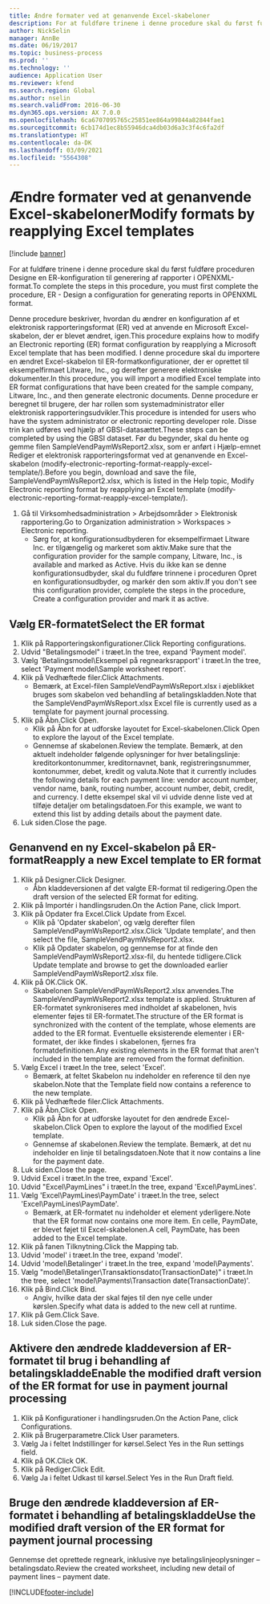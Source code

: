 ```yaml
---
title: Ændre formater ved at genanvende Excel-skabeloner
description: For at fuldføre trinene i denne procedure skal du først fuldføre proceduren Designe en ER-konfiguration til generering af rapporter i OPENXML-format.
author: NickSelin
manager: AnnBe
ms.date: 06/19/2017
ms.topic: business-process
ms.prod: ''
ms.technology: ''
audience: Application User
ms.reviewer: kfend
ms.search.region: Global
ms.author: nselin
ms.search.validFrom: 2016-06-30
ms.dyn365.ops.version: AX 7.0.0
ms.openlocfilehash: 6ca6707095765c25851ee864a99844a82844fae1
ms.sourcegitcommit: 6cb174d1ec8b55946dca4db03d6a3c3f4c6fa2df
ms.translationtype: HT
ms.contentlocale: da-DK
ms.lasthandoff: 03/09/2021
ms.locfileid: "5564308"
---
```

# <a name="modify-formats-by-reapplying-excel-templates"></a><span data-ttu-id="1d5fb-103">Ændre formater ved at genanvende Excel-skabeloner</span><span class="sxs-lookup"><span data-stu-id="1d5fb-103">Modify formats by reapplying Excel templates</span></span>

[!include [banner](../../includes/banner.md)]

<span data-ttu-id="1d5fb-104">For at fuldføre trinene i denne procedure skal du først fuldføre proceduren Designe en ER-konfiguration til generering af rapporter i OPENXML-format.</span><span class="sxs-lookup"><span data-stu-id="1d5fb-104">To complete the steps in this procedure, you must first complete the procedure, ER - Design a configuration for generating reports in OPENXML format.</span></span>

<span data-ttu-id="1d5fb-105">Denne procedure beskriver, hvordan du ændrer en konfiguration af et elektronisk rapporteringsformat (ER) ved at anvende en Microsoft Excel-skabelon, der er blevet ændret, igen.</span><span class="sxs-lookup"><span data-stu-id="1d5fb-105">This procedure explains how to modify an Electronic reporting (ER) format configuration by reapplying a Microsoft Excel template that has been modified.</span></span> <span data-ttu-id="1d5fb-106">I denne procedure skal du importere en ændret Excel-skabelon til ER-formatkonfigurationer, der er oprettet til eksempelfirmaet Litware, Inc., og derefter generere elektroniske dokumenter.</span><span class="sxs-lookup"><span data-stu-id="1d5fb-106">In this procedure, you will import a modified Excel template into ER format configurations that have been created for the sample company, Litware, Inc., and then generate electronic documents.</span></span> <span data-ttu-id="1d5fb-107">Denne procedure er beregnet til brugere, der har rollen som systemadministrator eller elektronisk rapporteringsudvikler.</span><span class="sxs-lookup"><span data-stu-id="1d5fb-107">This procedure is intended for users who have the system administrator or electronic reporting developer role.</span></span> <span data-ttu-id="1d5fb-108">Disse trin kan udføres ved hjælp af GBSI-datasættet.</span><span class="sxs-lookup"><span data-stu-id="1d5fb-108">These steps can be completed by using the GBSI dataset.</span></span> <span data-ttu-id="1d5fb-109">Før du begynder, skal du hente og gemme filen SampleVendPaymWsReport2.xlsx, som er anført i Hjælp-emnet Rediger et elektronisk rapporteringsformat ved at genanvende en Excel-skabelon (modify-electronic-reporting-format-reapply-excel-template/).</span><span class="sxs-lookup"><span data-stu-id="1d5fb-109">Before you begin, download and save the file, SampleVendPaymWsReport2.xlsx, which is listed in the Help topic, Modify Electronic reporting format by reapplying an Excel template (modify-electronic-reporting-format-reapply-excel-template/).</span></span>

1. <span data-ttu-id="1d5fb-110">Gå til Virksomhedsadministration > Arbejdsområder > Elektronisk rapportering.</span><span class="sxs-lookup"><span data-stu-id="1d5fb-110">Go to Organization administration > Workspaces > Electronic reporting.</span></span>
    * <span data-ttu-id="1d5fb-111">Sørg for, at konfigurationsudbyderen for eksempelfirmaet Litware Inc. er tilgængelig og markeret som aktiv.</span><span class="sxs-lookup"><span data-stu-id="1d5fb-111">Make sure that the configuration provider for the sample company, Litware, Inc., is available and marked as Active.</span></span> <span data-ttu-id="1d5fb-112">Hvis du ikke kan se denne konfigurationsudbyder, skal du fuldføre trinnene i proceduren Opret en konfigurationsudbyder, og markér den som aktiv.</span><span class="sxs-lookup"><span data-stu-id="1d5fb-112">If you don't see this configuration provider, complete the steps in the procedure, Create a configuration provider and mark it as active.</span></span>  

## <a name="select-the-er-format"></a><span data-ttu-id="1d5fb-113">Vælg ER-formatet</span><span class="sxs-lookup"><span data-stu-id="1d5fb-113">Select the ER format</span></span>
1. <span data-ttu-id="1d5fb-114">Klik på Rapporteringskonfigurationer.</span><span class="sxs-lookup"><span data-stu-id="1d5fb-114">Click Reporting configurations.</span></span>
2. <span data-ttu-id="1d5fb-115">Udvid "Betalingsmodel" i træet.</span><span class="sxs-lookup"><span data-stu-id="1d5fb-115">In the tree, expand 'Payment model'.</span></span>
3. <span data-ttu-id="1d5fb-116">Vælg 'Betalingsmodel\Eksempel på regnearksrapport' i træet.</span><span class="sxs-lookup"><span data-stu-id="1d5fb-116">In the tree, select 'Payment model\Sample worksheet report'.</span></span>
4. <span data-ttu-id="1d5fb-117">Klik på Vedhæftede filer.</span><span class="sxs-lookup"><span data-stu-id="1d5fb-117">Click Attachments.</span></span>
    * <span data-ttu-id="1d5fb-118">Bemærk, at Excel-filen SampleVendPaymWsReport.xlsx i øjeblikket bruges som skabelon ved behandling af betalingskladden.</span><span class="sxs-lookup"><span data-stu-id="1d5fb-118">Note that the SampleVendPaymWsReport.xlsx Excel file is currently used as a template for payment journal processing.</span></span>   
5. <span data-ttu-id="1d5fb-119">Klik på Åbn.</span><span class="sxs-lookup"><span data-stu-id="1d5fb-119">Click Open.</span></span>
    * <span data-ttu-id="1d5fb-120">Klik på Åbn for at udforske layoutet for Excel-skabelonen.</span><span class="sxs-lookup"><span data-stu-id="1d5fb-120">Click Open to explore the layout of the Excel template.</span></span>  
    * <span data-ttu-id="1d5fb-121">Gennemse af skabelonen.</span><span class="sxs-lookup"><span data-stu-id="1d5fb-121">Review the template.</span></span> <span data-ttu-id="1d5fb-122">Bemærk, at den aktuelt indeholder følgende oplysninger for hver betalingslinje: kreditorkontonummer, kreditornavnet, bank, registreringsnummer, kontonummer, debet, kredit og valuta.</span><span class="sxs-lookup"><span data-stu-id="1d5fb-122">Note that it currently includes the following details for each payment line: vendor account number, vendor name, bank, routing number, account number, debit, credit, and currency.</span></span> <span data-ttu-id="1d5fb-123">I dette eksempel skal vil vi udvide denne liste ved at tilføje detaljer om betalingsdatoen.</span><span class="sxs-lookup"><span data-stu-id="1d5fb-123">For this example, we want to extend this list by adding details about the payment date.</span></span>   
6. <span data-ttu-id="1d5fb-124">Luk siden.</span><span class="sxs-lookup"><span data-stu-id="1d5fb-124">Close the page.</span></span>

## <a name="reapply-a-new-excel-template-to-er-format"></a><span data-ttu-id="1d5fb-125">Genanvend en ny Excel-skabelon på ER-format</span><span class="sxs-lookup"><span data-stu-id="1d5fb-125">Reapply a new Excel template to ER format</span></span>
1. <span data-ttu-id="1d5fb-126">Klik på Designer.</span><span class="sxs-lookup"><span data-stu-id="1d5fb-126">Click Designer.</span></span>
    * <span data-ttu-id="1d5fb-127">Åbn kladdeversionen af det valgte ER-format til redigering.</span><span class="sxs-lookup"><span data-stu-id="1d5fb-127">Open the draft version of the selected ER format for editing.</span></span>  
2. <span data-ttu-id="1d5fb-128">Klik på Importér i handlingsruden.</span><span class="sxs-lookup"><span data-stu-id="1d5fb-128">On the Action Pane, click Import.</span></span>
3. <span data-ttu-id="1d5fb-129">Klik på Opdater fra Excel.</span><span class="sxs-lookup"><span data-stu-id="1d5fb-129">Click Update from Excel.</span></span>
    * <span data-ttu-id="1d5fb-130">Klik på 'Opdater skabelon', og vælg derefter filen SampleVendPaymWsReport2.xlsx.</span><span class="sxs-lookup"><span data-stu-id="1d5fb-130">Click 'Update template', and then select the file, SampleVendPaymWsReport2.xlsx.</span></span>  
    * <span data-ttu-id="1d5fb-131">Klik på Opdater skabelon, og gennemse for at finde den SampleVendPaymWsReport2.xlsx-fil, du hentede tidligere.</span><span class="sxs-lookup"><span data-stu-id="1d5fb-131">Click Update template and browse to get the downloaded earlier SampleVendPaymWsReport2.xlsx file.</span></span>  
4. <span data-ttu-id="1d5fb-132">Klik på OK.</span><span class="sxs-lookup"><span data-stu-id="1d5fb-132">Click OK.</span></span>
    * <span data-ttu-id="1d5fb-133">Skabelonen SampleVendPaymWsReport2.xlsx anvendes.</span><span class="sxs-lookup"><span data-stu-id="1d5fb-133">The SampleVendPaymWsReport2.xlsx template is applied.</span></span> <span data-ttu-id="1d5fb-134">Strukturen af ER-formatet synkroniseres med indholdet af skabelonen, hvis elementer føjes til ER-formatet.</span><span class="sxs-lookup"><span data-stu-id="1d5fb-134">The structure of the ER format is synchronized with the content of the template, whose elements are added to the ER format.</span></span> <span data-ttu-id="1d5fb-135">Eventuelle eksisterende elementer i ER-formatet, der ikke findes i skabelonen, fjernes fra formatdefinitionen.</span><span class="sxs-lookup"><span data-stu-id="1d5fb-135">Any existing elements in the ER format that aren't included in the template are removed from the format definition.</span></span>  
5. <span data-ttu-id="1d5fb-136">Vælg Excel i træet.</span><span class="sxs-lookup"><span data-stu-id="1d5fb-136">In the tree, select 'Excel'.</span></span>
    * <span data-ttu-id="1d5fb-137">Bemærk, at feltet Skabelon nu indeholder en reference til den nye skabelon.</span><span class="sxs-lookup"><span data-stu-id="1d5fb-137">Note that the Template field now contains a reference to the new template.</span></span>   
6. <span data-ttu-id="1d5fb-138">Klik på Vedhæftede filer.</span><span class="sxs-lookup"><span data-stu-id="1d5fb-138">Click Attachments.</span></span>
7. <span data-ttu-id="1d5fb-139">Klik på Åbn.</span><span class="sxs-lookup"><span data-stu-id="1d5fb-139">Click Open.</span></span>
    * <span data-ttu-id="1d5fb-140">Klik på Åbn for at udforske layoutet for den ændrede Excel-skabelon.</span><span class="sxs-lookup"><span data-stu-id="1d5fb-140">Click Open to explore the layout of the modified Excel template.</span></span>  
    * <span data-ttu-id="1d5fb-141">Gennemse af skabelonen.</span><span class="sxs-lookup"><span data-stu-id="1d5fb-141">Review the template.</span></span> <span data-ttu-id="1d5fb-142">Bemærk, at det nu indeholder en linje til betalingsdatoen.</span><span class="sxs-lookup"><span data-stu-id="1d5fb-142">Note that it now contains a line for the payment date.</span></span>   
8. <span data-ttu-id="1d5fb-143">Luk siden.</span><span class="sxs-lookup"><span data-stu-id="1d5fb-143">Close the page.</span></span>
9. <span data-ttu-id="1d5fb-144">Udvid Excel i træet.</span><span class="sxs-lookup"><span data-stu-id="1d5fb-144">In the tree, expand 'Excel'.</span></span>
10. <span data-ttu-id="1d5fb-145">Udvid "Excel\PaymLines" i træet.</span><span class="sxs-lookup"><span data-stu-id="1d5fb-145">In the tree, expand 'Excel\PaymLines'.</span></span>
11. <span data-ttu-id="1d5fb-146">Vælg 'Excel\PaymLines\PaymDate' i træet.</span><span class="sxs-lookup"><span data-stu-id="1d5fb-146">In the tree, select 'Excel\PaymLines\PaymDate'.</span></span>
    * <span data-ttu-id="1d5fb-147">Bemærk, at ER-formatet nu indeholder et element yderligere.</span><span class="sxs-lookup"><span data-stu-id="1d5fb-147">Note that the ER format now contains one more item.</span></span> <span data-ttu-id="1d5fb-148">En celle, PaymDate, er blevet føjet til Excel-skabelonen.</span><span class="sxs-lookup"><span data-stu-id="1d5fb-148">A cell, PaymDate, has been added to the Excel template.</span></span>  
12. <span data-ttu-id="1d5fb-149">Klik på fanen Tilknytning.</span><span class="sxs-lookup"><span data-stu-id="1d5fb-149">Click the Mapping tab.</span></span>
13. <span data-ttu-id="1d5fb-150">Udvid 'model' i træet.</span><span class="sxs-lookup"><span data-stu-id="1d5fb-150">In the tree, expand 'model'.</span></span>
14. <span data-ttu-id="1d5fb-151">Udvid 'model\Betalinger' i træet.</span><span class="sxs-lookup"><span data-stu-id="1d5fb-151">In the tree, expand 'model\Payments'.</span></span>
15. <span data-ttu-id="1d5fb-152">Vælg "model\Betalinger\Transaktionsdato(TransactionDate)" i træet.</span><span class="sxs-lookup"><span data-stu-id="1d5fb-152">In the tree, select 'model\Payments\Transaction date(TransactionDate)'.</span></span>
16. <span data-ttu-id="1d5fb-153">Klik på Bind.</span><span class="sxs-lookup"><span data-stu-id="1d5fb-153">Click Bind.</span></span>
    * <span data-ttu-id="1d5fb-154">Angiv, hvilke data der skal føjes til den nye celle under kørslen.</span><span class="sxs-lookup"><span data-stu-id="1d5fb-154">Specify what data is added to the new cell at runtime.</span></span>  
17. <span data-ttu-id="1d5fb-155">Klik på Gem.</span><span class="sxs-lookup"><span data-stu-id="1d5fb-155">Click Save.</span></span>
18. <span data-ttu-id="1d5fb-156">Luk siden.</span><span class="sxs-lookup"><span data-stu-id="1d5fb-156">Close the page.</span></span>

## <a name="enable-the-modified-draft-version-of-the-er-format-for-use-in-payment-journal-processing"></a><span data-ttu-id="1d5fb-157">Aktivere den ændrede kladdeversion af ER-formatet til brug i behandling af betalingskladde</span><span class="sxs-lookup"><span data-stu-id="1d5fb-157">Enable the modified draft version of the ER format for use in payment journal processing</span></span>
1. <span data-ttu-id="1d5fb-158">Klik på Konfigurationer i handlingsruden.</span><span class="sxs-lookup"><span data-stu-id="1d5fb-158">On the Action Pane, click Configurations.</span></span>
2. <span data-ttu-id="1d5fb-159">Klik på Brugerparametre.</span><span class="sxs-lookup"><span data-stu-id="1d5fb-159">Click User parameters.</span></span>
3. <span data-ttu-id="1d5fb-160">Vælg Ja i feltet Indstillinger for kørsel.</span><span class="sxs-lookup"><span data-stu-id="1d5fb-160">Select Yes in the Run settings field.</span></span>
4. <span data-ttu-id="1d5fb-161">Klik på OK.</span><span class="sxs-lookup"><span data-stu-id="1d5fb-161">Click OK.</span></span>
5. <span data-ttu-id="1d5fb-162">Klik på Rediger.</span><span class="sxs-lookup"><span data-stu-id="1d5fb-162">Click Edit.</span></span>
6. <span data-ttu-id="1d5fb-163">Vælg Ja i feltet Udkast til kørsel.</span><span class="sxs-lookup"><span data-stu-id="1d5fb-163">Select Yes in the Run Draft field.</span></span>

## <a name="use-the-modified-draft-version-of-the-er-format-for-payment-journal-processing"></a><span data-ttu-id="1d5fb-164">Bruge den ændrede kladdeversion af ER-formatet i behandling af betalingskladde</span><span class="sxs-lookup"><span data-stu-id="1d5fb-164">Use the modified draft version of the ER format for payment journal processing</span></span>

<span data-ttu-id="1d5fb-165">Gennemse det oprettede regneark, inklusive nye betalingslinjeoplysninger – betalingsdato.</span><span class="sxs-lookup"><span data-stu-id="1d5fb-165">Review the created worksheet, including new detail of payment lines – payment date.</span></span>  


[!INCLUDE[footer-include](../../../../includes/footer-banner.md)]